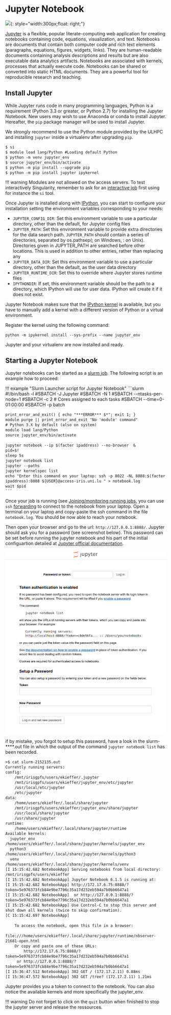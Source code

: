 # Jupyter Notebook

![](https://upload.wikimedia.org/wikipedia/commons/thumb/3/38/Jupyter_logo.svg/1200px-Jupyter_logo.svg.png){: style="width:300px;float: right;"}


[Jupyter](https://jupyter-notebook.readthedocs.io/en/stable/) is a flexible, popular literate-computing web application for creating notebooks containing code, equations, visualization, and text. Notebooks are documents that contain both computer code and rich text elements (paragraphs, equations, figures, widgets, links). They are human-readable documents containing analysis descriptions and results but are also executable data analytics artifacts. Notebooks are associated with kernels, processes that actually execute code. Notebooks can be shared or converted into static HTML documents. They are a powerful tool for reproducible research and teaching.


## Install Jupyter

While Jupyter runs code in many programming languages, Python is a requirement (Python 3.3 or greater, or Python 2.7) for installing the Jupyter Notebook. New users may wish to use Anaconda or conda to install Jupyter. Hereafter, the `pip` package manager will be used to install Jupyter.

We strongly recommend to use the Python module provided by the ULHPC and installing `jupyter` inside a virtualenv after upgrading `pip`.

```shell
$ si
$ module load lang/Python #Loading default Python
$ python -m venv jupyter_env
$ source jupyter_env/bin/activate
$ python -m pip install --upgrade pip
$ python -m pip install jupyter ipykernel
```

!!! warning
    Modules are not allowed on the access servers. To test interactively Singularity, remember to ask for an [interactive job](../jobs/interactive.md) first using  for instance the `si` tool.

Once Jupyter is installed along with [IPython](https://ipython.readthedocs.io/en/stable/index.html), you can start to configure your installation setting the environment variables corresponding to your needs:


- `JUPYTER_CONFIG_DIR`: Set this environment variable to use a particular directory, other than the default, for Jupyter config files
- `JUPYTER_PATH`: Set this environment variable to provide extra directories for the data search path. `JUPYTER_PATH` should contain a series of directories, separated by os.pathsep(; on Windows, : on Unix). Directories given in JUPYTER_PATH are searched before other locations. This is used in addition to other entries, rather than replacing any
- `JUPYTER_DATA_DIR`: Set this environment variable to use a particular directory, other than the default, as the user data directory
- `JUPYTER_RUNTIME_DIR`: Set this to override where Jupyter stores runtime files
- `IPYTHONDIR`: If set, this environment variable should be the path to a directory, which IPython will use for user data. IPython will create it if it does not exist.

Jupyter Notebook makes sure that the [IPython kernel](https://ipython.readthedocs.io/en/stable/install/kernel_install.html#) is available, but you have to manually add a kernel with a different version of Python or a virtual environment.

Register the kernel using the following command:

```shell
python -m ipykernel install --sys-prefix --name jupyter_env
```
Jupyter and your virtualenv are now installed and ready.

## Starting a Jupyter Notebook

Jupyter notebooks can be started as a [slurm job](../jobs/submit.md).
The following script is an example how to proceed:

!!! example "Slurm Launcher script for Jupyter Notebook"
    ```slurm
    #!/bin/bash -l
    #SBATCH -J Jupyter
    #SBATCH -N 1
    #SBATCH --ntasks-per-node=1
    #SBATCH -c 2                # Cores assigned to each tasks
    #SBATCH --time=0-01:00:00
    #SBATCH -p batch

    print_error_and_exit() { echo "***ERROR*** $*"; exit 1; }
    module purge || print_error_and_exit "No 'module' command"
    # Python 3.X by default (also on system)
    module load lang/Python
    source jupyter_env/bin/activate

    jupyter notebook --ip $(facter ipaddress) --no-browser  &
    pid=$!
    sleep 5s
    jupyter notebook list
    jupyter --paths
    jupyter kernelspec list
    echo "Enter this command on your laptop: ssh -p 8022 -NL 8888:$(facter ipaddress):8888 ${USER}@access-iris.uni.lu " > notebook.log
    wait $pid
    ```

Once your job is running (see [Joining/monitoring running jobs](../jobs/submit.md#joiningmonitoring-running-jobs), you can use `ssh` [forwarding](../connect/ssh.md#ssh-port-forwarding) to connect to the notebook from your laptop. Open a terminal on your laptop and copy-paste the ssh command in the file `notebook.log`.
You should be now able to reach your notebook.

Then open your browser and go to the url: `http://127.0.0.1:8888/`. Jupyter should ask you for a password (see screenshot below). This password can be set before running the jupyter notebook and his part of the initial configuartion detailed at [Jupyter official documentation](https://jupyter-notebook.readthedocs.io/en/stable/public_server.html).

![](./images/jupyter_login.png)

if by mistake, you forgot to setup this password, have a look in the slurm-****.out file in which the output of the command `jupyter notebook list` has been recorded.

```shell
>$ cat slurm-2152135.out
Currently running servers:
config:
    /mnt/irisgpfs/users/ekieffer/.jupyter
    /mnt/irisgpfs/users/ekieffer/jupyter_env/etc/jupyter
    /usr/local/etc/jupyter
    /etc/jupyter
data:
    /home/users/ekieffer/.local/share/jupyter
    /mnt/irisgpfs/users/ekieffer/jupyter_env/share/jupyter
    /usr/local/share/jupyter
    /usr/share/jupyter
runtime:
    /home/users/ekieffer/.local/share/jupyter/runtime
Available kernels:
  jupyter_env    /home/users/ekieffer/.local/share/jupyter/kernels/jupyter_env
  python3        /home/users/ekieffer/.local/share/jupyter/kernels/python3
  venv           /home/users/ekieffer/.local/share/jupyter/kernels/venv
[I 15:15:42.682 NotebookApp] Serving notebooks from local directory: /mnt/irisgpfs/users/ekieffer
[I 15:15:42.682 NotebookApp] Jupyter Notebook 6.1.5 is running at:
[I 15:15:42.682 NotebookApp] http://172.17.6.75:8888/?token=5e976373fcb84e9be7796c35a17d232eb594a7b0bb6647a1
[I 15:15:42.682 NotebookApp]  or http://127.0.0.1:8888/?token=5e976373fcb84e9be7796c35a17d232eb594a7b0bb6647a1
[I 15:15:42.682 NotebookApp] Use Control-C to stop this server and shut down all kernels (twice to skip confirmation).
[C 15:15:42.697 NotebookApp]

    To access the notebook, open this file in a browser:
        file:///home/users/ekieffer/.local/share/jupyter/runtime/nbserver-21681-open.html
    Or copy and paste one of these URLs:
        http://172.17.6.75:8888/?token=5e976373fcb84e9be7796c35a17d232eb594a7b0bb6647a1
     or http://127.0.0.1:8888/?token=5e976373fcb84e9be7796c35a17d232eb594a7b0bb6647a1
[I 15:36:47.512 NotebookApp] 302 GET / (172.17.2.11) 0.88ms
[I 15:36:47.572 NotebookApp] 302 GET /tree? (172.17.2.11) 1.21ms
```

Jupyter provides you a token to connect to the notebook. You can also notice the available kernels and more specifically the jupyter_env.

!!! warning
    Do not forget to click on the `quit` button when finished to stop the jupyter server and release the ressources.
